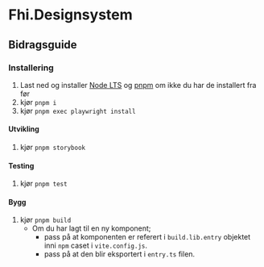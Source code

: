 # Fhi.Designsystem

## Bidragsguide

### Installering

1. Last ned og installer [Node LTS](https://nodejs.org/en) og [pnpm](https://pnpm.io/installation) om ikke du har de installert fra før
2. kjør `pnpm i`
3. kjør `pnpm exec playwright install`

#### Utvikling

1. kjør `pnpm storybook`

#### Testing

1. kjør `pnpm test`

#### Bygg

1. kjør `pnpm build`
   - Om du har lagt til en ny komponent;
     - pass på at komponenten er referert i `build.lib.entry` objektet inni `npm` caset i `vite.config.js`.
     - pass på at den blir eksportert i `entry.ts` filen.
